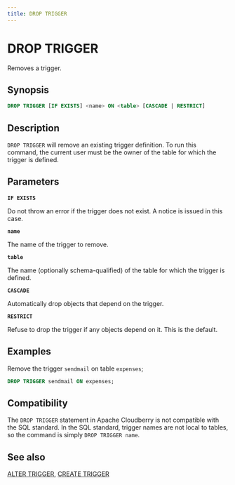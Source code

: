 ```yaml
---
title: DROP TRIGGER
---
```


# DROP TRIGGER

Removes a trigger.

## Synopsis

```sql
DROP TRIGGER [IF EXISTS] <name> ON <table> [CASCADE | RESTRICT]
```

## Description

`DROP TRIGGER` will remove an existing trigger definition. To run this command, the current user must be the owner of the table for which the trigger is defined.

## Parameters

**`IF EXISTS`**

Do not throw an error if the trigger does not exist. A notice is issued in this case.

**`name`**

The name of the trigger to remove.

**`table`**

The name (optionally schema-qualified) of the table for which the trigger is defined.

**`CASCADE`**

Automatically drop objects that depend on the trigger.

**`RESTRICT`**

Refuse to drop the trigger if any objects depend on it. This is the default.

## Examples

Remove the trigger `sendmail` on table `expenses`;

```sql
DROP TRIGGER sendmail ON expenses;
```

## Compatibility

The `DROP TRIGGER` statement in Apache Cloudberry is not compatible with the SQL standard. In the SQL standard, trigger names are not local to tables, so the command is simply `DROP TRIGGER name`.

## See also

[ALTER TRIGGER](/docs/sql-stmts/alter-trigger.md), [CREATE TRIGGER](/docs/sql-stmts/create-trigger.md)
